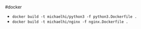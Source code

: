 #docker

- `docker build -t michaelhi/python3 -f python3.Dockerfile .`
- `docker build -t michaelhi/nginx -f nginx.Dockerfile .`
